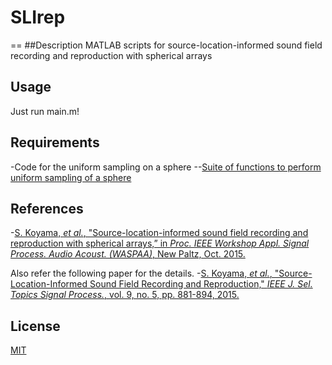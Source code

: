 # SLIrep
==
##Description
MATLAB scripts for source-location-informed sound field recording and reproduction with spherical arrays

## Usage
Just run main.m!

## Requirements
-Code for the uniform sampling on a sphere
--[Suite of functions to perform uniform sampling of a sphere](https://fr.mathworks.com/matlabcentral/fileexchange/37004-suite-of-functions-to-perform-uniform-sampling-of-a-sphere)

## References
-[S. Koyama, *et al.*, "Source-location-informed sound field recording and reproduction with spherical arrays,” in *Proc. IEEE Workshop Appl. Signal Process. Audio Acoust. (WASPAA)*, New Paltz, Oct. 2015. ](https://doi.org/10.1109/WASPAA.2015.7336914)

Also refer the following paper for the details.
-[S. Koyama, *et al.*, "Source-Location-Informed Sound Field Recording and Reproduction," *IEEE J. Sel. Topics Signal Process.*, vol. 9, no. 5, pp. 881-894, 2015.](https://doi.org/10.1109/JSTSP.2015.2434319)

## License
[MIT](https://github.com/sh01k/SLIrep/blob/master/LICENSE)
